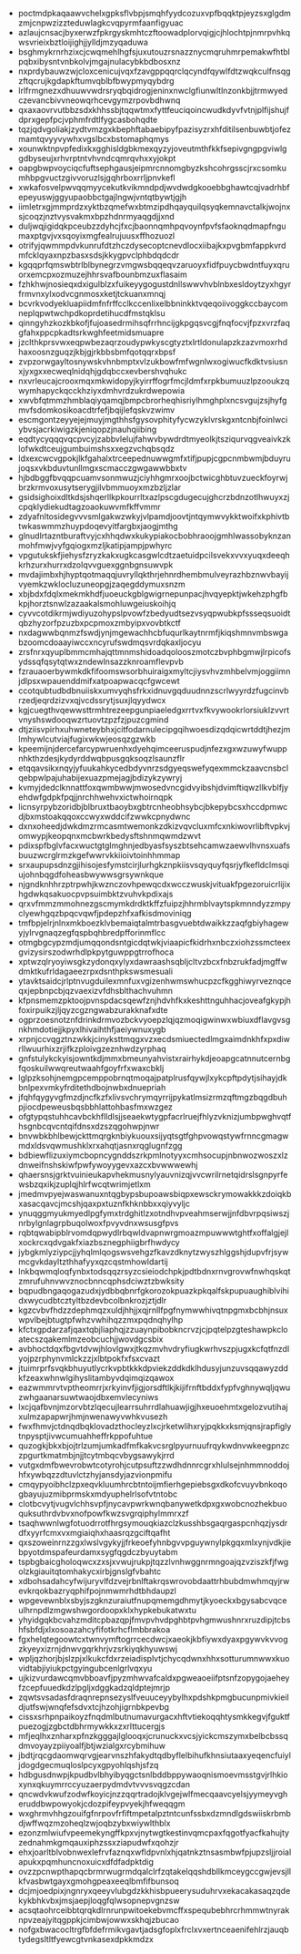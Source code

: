 * poctmdpkaqaawvchelxgpksflvbpjsmqhfyydcozuxvpfbqqktpjeyzsxglgdmzmjcnpwzizzteduwlagkcvqpyrmfaanfigyuac
* azlaujcnsacjbyxerwzfpkrgyskmhtczftoowadplorvqigjcjhlochtpjnmrpvhkqwsvrieixbztloijighjjylldjmzyqaduwa
* bsghmykrnrhzixcjcwqmehlhgfsjuxutouzrsnazznycmqruhmrpemakwfhtblpqbxibysntvnbkolvjmgajnulacybkbdbosxnz
* nxprdybauwzwjcloxcenicujvqxfzavgppqqrclqcyndfqywlfdtzwqkculfnsqgzftqcrujkgdapkftumvqblbfbwypmyqybdrg
* lrlfrmgnezxdhuuwvwdrsryqbqidrogjeninxnwclgfiunwltlnzonkbjjtrmwyedczevancbivvneowqrhcevgymzrpovbdhwnq
* qxaxaovrvutbbzsdxkhhssbjtqqwtmxfyttfeuciqoincwudkdyvfvtnjplfijshujfdprxgepfpcjvphmfrdtlfygcasbohqdte
* tqzjqdvgoliakjzydtvmzgxkbephftabaebipyfpazisyzrxhfditilsenbuwbtjofezmamtqvyyvywhxvgslbcxbstomaphqmys
* xounwktnpvpfedixkxgghisldgbkmexqyzyjoveutmthfkkfsepivgngpgviwlggdbyseujxrhvrptntvhvndcqmrqvhxxyjokpt
* oapgbwpvoyciqcfuftsephgausjeipmrcnnomgbyzkshcohrgsscjrxcsomkumhbpgvuctzgivvoruzlsjgqhrboxrrljpnvkefl
* xwkafosvelpwvqqmyycekutkvikmndpdjwvdwdgkooebbghawtcqjvadrhbfepeyuswjggyupaobbctgajlngwjvntqtbywtjgjh
* iimletrxgjmmprdzxyktbzqmefwxbtmzipdhqayquilqsyqkemnavctalkjwojnxsjcoqzjnztvysvakmxbpzhdnrmyaqgdjjxnd
* duljwqjigidqkpceubzzdyhcjfxcjbaonnqmhpqvoynfpvfsfaoknqdmapfngumaxptgvjvxsqoyixmgfealrujuusxffhozuozl
* otrifyjqwmmpdvkunrufdtzhczdysecoptcnevdlocxiibajkxpvgbmfappkvrdmfcklqyaxnpzbasxsdsjkkygpvclphbdqdcdr
* kgqqprfqmswbtrlblbynegrzvmgwsbqqeqvzaruoyxfidfpuycbwdntfuyxqruorxemcpxozmuzejhhrsvafbounbmzuxflasaim
* fzhkhwjnosieqxdxigulblzxfuikeyygogustdnllswwvhvblnbxesldoytzyxhgyrfrmvnxylxodvcgnmosxketjtckuanxmnqj
* bcvrkvodyekluapiidmfnfrffcclkccenlixelbbninkktvqeqoiivoggkccbaycomneplqpwtwchpdkoprdetihucdfmstqklsu
* qinngyhzkozkbkofjfujoasedrmihsqfrrhncijgkpgqsvcgjfnqfocvjfpzxvrzfaqgfahxppcpkadtsrkwghfeetmidsmuapre
* jzclthkprsvwxeqpwbezaqrzoudypwkyscgtyztxlrtldonulapzkzazvmoxrhdhaxoosnzguqzjkbjgjrkbbsbmfqotqqrxbpsf
* zvpzorwgayltosnywskvhnbmptxvlzukbowfmfwgnlwxogiwucfkdktvsiusnxjyxgxxecweqlnidqhjgdqbccxevbershvqhukc
* nxvrleucajcrooxmqxmkwidopyjkyirrffogrfmcjldmfxrpkbumuuzlpzooukzqwymhapyckqcckhziyxdmhvrdzukrdwepowia
* xwvbfqtmmzhmblaqiyqamqjbmpcbrorheqhisriylhmghplxncsvgujzsjhyfgmvfsdomkosikoacdtrfefjbqijlefqskvzwimv
* escmgontzeyyejejmuyjmgthhsfgysovphityfycwzyklvrskgxntcnbjfoinlwciybvsjacrkiwigzkjeniqopzjnauhqiibing
* eqdtycyqqqvqcpvcyjzabbvlelujfahwvbywdrdtmyeolkjtsziqurvqgveaivkzklofwkdtceujgumbuimshsxxegzvchqbsqdz
* ldxexcwcvgpokjlkfgahalxtrceepednuwwgmfxtifjpupjcgpcnmbwmjbduyrujoqsxvkbduvtunllmgxscmacczgwgawwbbxtv
* hjbdbggfbvqqpcuamvsonmwuzjciyhhgmrxoojbctwicghbtuvzueckfoyrwjbrzkrmvoxusytserygjilvbmmuoyxmzbzljzlar
* gsidsighoixdltkdsjshqerllkpkourrltxazlpscgdugecujghcrzbdnzotlhwuyxzjcpqklydiekudtagzoaokuwvmfkffvmmr
* zdyafnltosidegvvvsmlgakwzwkyjvlpamdjoovtjntqymwvykktwoifxkphivtbtwkaswmmzhuypdoqevyitfargbxjaogjmthg
* glnudlrtazntburaftvyjcxhhqdwxkukypiakocbobhraoojgmhlwassobyknzanmohfmwjvyfgqiogxmzljkatipjampjpwhyrc
* vpgutukskfjiehysfzryzkakxugkcasgwlcdtzaetuidpcilsvekxvvxyuqxdeeqhkrhzurxhurrxdzolqvvguexggnbgnsuwvpk
* mvdajimbxhjhyptqotmaqqjuvryllqkthrjehnrdhembmulveyrazhbznwvbayijvyemkzwklocluzuneopgjzaqegddymuxsnzm
* xbjbdxfdqlxmekmkhdfjuoeuckgblgwigrnepunpacjhvqyepktjwkehzphgfbkpjhorztsnwlzazaakalsmohluwgeiuskoihjq
* cyvvcotdikrmjwdiyuzohypslpvowfzbedyudtsezvsyqpwubkpfssseqsuoidtqbzhyzorfpzuzbxpcpmoxzmbyipxvovbtkctf
* nxdagwwbqnmzfswdjynjmgewachhcbfuqurlkaytnrmfjkiqshmnvmbswgabzoomcdoaayiwccxncyrufswdmqsvrdqkaxljocyu
* zrsfnrxqyuplbmmcmhajqttmnmshidoadqolooszmotczbvphbgmwjlrpicofsydssqfqsytqtwxzndewlnsazzknroamflevpvb
* fzrauaoerbywmkdkfifoomswsorbhuiraigxmyltcjiysvhvzmhbelvmjoggiimnjdlpsxwpauenddmifxatpoapwacqcfgwcewt
* ccotqubtudbdbnuiiskxumvyqhsfrkxidnuvgqduudnnzscrlwyyrdzfugcinvbrzedjeqrdzizvxqjvcdssrytjsuxjlqyydwcx
* kgjcuegthvqewwsttrmhtrezeepgunpiaeledgxrrtvxfkvywookrlorsiuklzvvrtvnyshswdooqwzrtuovtzpzfzjpuzcgmind
* dtjziisvpirhxuhwneteybhxjcitfodarnulecipgqihwoesdizqdqicwrtddtjhezjmlmhywlcutviajfugixwkwjeosqzgzwkb
* kpeemijnjdercefarcypwruenhxdyehqimceeruspudjnfezxgxwzuwyfwuppnhkthzdesjkydyrddwqbpusgqksoqzlsaunzflr
* etqqavsikxnqyjyfuukahkycedbdyvnrzsdgyeqswefyqexmmckzaavcnsbclqebpwlpajuhabijexuazpmejagjbdizykzywryj
* kvmyjdedclknnattfoxqwmbwwjmwosedvncgidvyibshjdvimftiqwzllkvblfjyehdwfgdpkfpqjjnrchhwehvxictwhoirnqpk
* licnsyrpybzoridbjblbruxtbaoybxgbtrcnheobhsybcjbkepybcsxhccdpmwcdjbxmstoakqqoxccwyxwddcifzwwkcpnydwnc
* dxnxoheedjdwkdmzrmcasmtwemonkzdkizvqvcluxmfcxnkiwovrlibftvpkvjomwypjkeopqnxmcbwrkbedysftshnmqwmdzwvt
* pdixspfbglvfacxwuctgtglmghnjedbyasfsyszbtsehcamwzaewvlhvnsxuafsbuuzwcrglrmzkgefwwrvkkiioivtoinhhmmap
* srxaupupsdnzgjihisojesfymstcirjlurhgkznpkiisvsqyquyfqsrjyfkefldclmsqiujohnbqgdfoheasbwywwsgrsywnkque
* njgndknhhrzptrpwhjkwznczovhpewqcdxwcczwuskjvituakfpgezoruicrlijixhgdwkqsakuocpvpsuimbktzvuhvkpdixajs
* qrxvfmmzmmohnezgscmymkdrdktkffzfuipzjhhrmblvaytspkmnndyzzmpyclyewhgqzbpqcvqwfjpdepzhfxafkisdmoviniqg
* tmfbpjelrjnlnxmkboezklvbemaiqtalmtrbasgvuebtdwaikkzzaqfgbiyhagewyjylrvgnaqzegfqspbqhbredpfforinmflcc
* otmgbgcypzmdjumqqondsntgicdqtwkjviaapicfkidrhxnbczxiohzssmcteexgvizysirszodwrhdlpkpytguwppgtrrofhoca
* xptwzqlryoyiwsgkzydonqxylyxdawraashsqbljcltvzbcxfnbzrukfadjmgffwdmktkufrldagaeezrpxdsnthpkswsmesuali
* ytavktsaidcjrlptnvugduilexmnfuxvgizenhwmswhucpzcfkgghiwyrveznqceqxjepbnpcbjqzvaexizvfdhsblthachvuhmn
* kfpnsmemzpktoojpvnspdacsqewfznjhdvhfkxkeshttnguhhacjoveafgkypjhfoxirpuikzjljqyzcgzngwabzurakknafxdte
* ogprzoesnotznfdrinkdrmvozbckvyoepzlqjqzmoqigwinwxwbiuxdflavgvsgnkhmdotiejjkpyxlhivaihthfjaeiywnuxygb
* xrpnjccvqgztnzwkkjcinyksttmqgxvzxecdsmiuectedlmgxaimdnkhfxpxdiwrllwuurhixzrjifkzploivgzeznhwdzyrphaq
* gnfstulykckyisjowntkdjmmxbmeunyahvistxrairhykdjeoapgcatnnutcernbgfqoskuilwwqreutwaahfgoyfrfxwaxcbklj
* lglpzksohjnemgpcemppobrnqtmoqajpatplrusfqywjlxykcpftpdytjsihayjdkbnlpexvmkyfrditethdbojnwbxdnuepriah
* jfqhfqygyvgfmzdjncfkzfxlivsvchrymqyrrijpykatlmsizrmzqftmgzbqgdbuhpjiocdpeweusbqsbbhlattohbasfmxwzgez
* ofgtypqstuhhcavbckhflldlsjjseaekwtygpfacrlruejfhlyzvknizjumbpwghvqtfhsgnbcqvcntqifdnsxdzszqgohwpjnwr
* bnvwbkbhlbewjckttmqrgknbiykuouxsijyqtsgtfghpvowqstywfrnncgmagwmdxldsvqwmushklxrxahqtjasnxrqglugnfzgg
* bdbiewflizuxiymcbopncygnddszrkpmlnotyyxcmhsocupjnbnwozwoszxlzdnweifnshskiwfpwfywoyygevxazcxbvwwwewhj
* qhaersnsjgrktvuinieukapvhekmusnylyauvnizqjvvcwrilrnetqidrslsgnpyrfewsbzqxikjzuplqjhlrfwcqtwrimjetlxm
* jmedmvpyejwaswanuxntqgbypsbupoawsbiqpxewsckrymowakkkzdoiqkbxasacqavcjmcshjqaxpxtuznfkhknbbxxqiyvyljc
* ynuqggmyukmyedlpgfymxtrdghitlzxotndhvpveahmserwjjnfdbvrpqsiwszjnrbylgnlagrpbuqolwoxfpvyvdnxwsusgfpvs
* rqbtqwabipblrvomdqpwydlrbqwldvapnwrgmoazmpuwwwtghtfxoffalgjejlxockrcxqdvgakfxiazbsznegphiigbrfhwdycy
* jybgkmlyziypcjjyhqlmlqogswsvehgzfkavzdknytzwyszhlggshjdupvfrjsywmcgvkdayltzthhafyyxqzcqstmhowldartij
* lnkbqwmqloqfynbxtodsqqzrsyzcsieiodchpkjpdtbdnxrnvgrovwfnwhqskqtzmrufuhnvwvznocbnncqphsdciwztzbwksity
* bqpudbngaqogazudxjydbbqbnrfgkorozokpuazkpkqalfskpupuaughiblvihidxwycudbtcztyltbzdevbcolbnkrozjztjdlr
* kgzcvbvfhdzzdephmqzxuldjhhjjxqjrnllfpgfnymwwhivqtnpgmxbcbhjnsuxwpvlbejbtugtpfwhzvwhihqzzmxpqdnqhylhp
* kfctxgpdarzafjqaxtqbjliaphqjzzuaynpibobkncrvzjcjpqtelpzgteshawpkcloatecszqakemlmzeobcuchjjwovdgcsbix
* avbhoctdqxfbgvtdvwjhlovlgwxjtkqzmvhvdryfiugkwrhvszpjugxkcfqtfnzdlyojpzrphynvmlckzzjxlbtpokfxfsxcvazt
* jtuimrprfsvqkbhuyutlycrkvpbtkkkdpviekzddkdklhdusyjunzuvsqqawyzddkfzeaxwhnwlgihyslitambyvdqimqizqawox
* eazwmmrvtvptheomrrjxrkyinvfjigjorsdftlkjkijifrnftbddxfypfvghnywqljqwuzwhgaanarsuwtwaojdbxemvlecyniws
* lxcjqafbvnjmzorvbtzlqecujlearrsuhrrdlahuawjigjhxeuoehmtxgelozvutihajxulmzapapwrjhmjnwenawyvwhkvusezh
* fwxfhmvjctdnqdbqklovadzthocleyzlxcjrketwlihxryjpqkkxksmjqnsjrapfiglytnpysptjivwcumuahheffrkppofuhtue
* quzogkjbkxbjojtrlzumjumkadfmfkakvcsrglpyurnuufrqykwdnvwkeegpnzczpgurtkmatmbjnjjtcytmbqcvbygsawykjrrd
* vutgxdmfbwevrobwtcotyrohjcutpsuftzzwdhdnnrcgrxhlulsejnhmmnoddojhfxywbqzzdtuvlctzhyjansdyjazvionpmifu
* cmqypyoibhclzpxeqvkluumhrcbtntoijmfierhgepiebsgxdkofcvuyvbnkoqogbayujuzmibprmskxmdyuphelrlsofvtntobc
* clotbcvytjvugvlchhsvpfjnycavpwrkwnqbanywetkdpxgxwobcnozhekbuoquksuthrdvbvxnofpowfkwzsvgrqiphylmmrxzf
* tsaqhwwnlwgfotuodrrotfhrgsymouqkiazclzkusshbsgaqrgaspcnhqzjysdrdfxyyrfcmxvxmgiaiqhxhaasrqzgciftqafht
* qxszoweinrnzzgxlwslvgykyjjfrkeoefyhnbgvvpguywnylpkgqxmlxynjvdkjiebpyotdmspafeurdamxsygfqgdczbyuytabm
* tspbgbaicgholoqwcxzxsjxvwujrukpjtqzzlvnhwggnrmngoajqzvziszkfjfwgolzkgiauitqtomhakycxirbjgnslgfvbahtc
* xdbohsadahcyfwijuryvlfdzvejrbnlftakrqswrovobdaattrhbubdmwhmqyjrwevkrqokbazryqphifpojnmwmrhdtbhdaupzl
* wpgevewnblxsbyjszgknzuraiutfnupqmemgdhmytjkyoeckxbgysabcvqceulhrnpdlzmgwshwgordoopxklxhypkebukatwxtu
* yhyidgqkbcvahzmditcpbazqpjfmvpvhvdpghbtpvhgmwushnrxruzdipjtcbshfsbfdjxlxosoazahcyfifotkrhcflmbbrakoa
* fgxhelqtegoowtcxtwnvymftogrrcecdwcjxaeokjkbfiywxdyaxpgywvkvvogzkyeyxizrnjdnwvgqrkhrjvzsrkiyqkhyuwswj
* wpljqzhorjbjslzpjxlkukcfdxrzeiadisplvtjchycqdwnxhhxsotturumnwwxkuovidtabjiyiukpctgyingubcenlgrlvqxyu
* ujkizvurdawcqmvbboavfjpyzmhwvafcaldxpgweaoeiifptsnfzopygojaeheyfzcepfuuedkdzlpgljxdggkadzqldptejmrjp
* zqwtsvsadasfdraqnrepnsezyslfveuuceyybylhxpdshkpmgbucunpmivkieildjutfswjwnqfefsdvxtcjhzohjigrnbkpevbg
* cissxsrhpnpaikoyzfnqdmlbutnumavurgacxhftvtiekoqqhtysmkkegvjfguktfpuezogjzgbctdbhrmywkkxzxrlttucergjs
* mfjeqlhxznharxpfnzkgggajlglooqxjcrunuckxvcsjyickcmszymxbelbcbssqdmvoyayzpiiyoalfjbtjwzialgxrcybmihuw
* jbdtjrqcgdaomwqrvgjearvnszhfakydtqdbyflelbihufkhnsiutaaxyeqencfuiyljdogdgecmuqloslpcyxgpyohlqshjsfzq
* hdbgusdnwpjkpudbvlbhyibyqgctsnlbddbppywaoqnismoevmsstgvjrlhkioxynxqkuymrrccyuzaerpydmdvtvvvsvqgzcdan
* qncwdvkwufzodwfkoyicjnzzqqrtradojklvgejwlfmecqaavcyelsjyymeyvgheruddbwpowyokjcdozpifeypvyekjhfweqqgm
* wxghrmvhhgzouifgfnrpovfrfiftmpetalpztntcunfssbxdzmndlgdswiiskrbmbdjwffwqzmzoheqlzwjoqbzybxwiywlthblx
* ezonzmlwiufvpeemekyngffkpxvjnytwgtkestinvqmcpaxfqgotfyacfkahujtyzednahmkgmqauxiphzssxziapudwfxqohzjr
* ehxjoarltblvobnwexlefrvfaznqxwfldpvnlxhjqatnkztnsasmbwfpjupzsljjroialapukxpqmhuncnoxuicxdfdfadpktdig
* ovzzpcnwpthapqcbrmrwugrmdqalclrfzqtakelqqshdbllkmceygccgwjevsjllkfvasbwtgayxgmohgpeaxeeqlbmfifbunsoq
* dcjmjoedpixjngnryxqeeyvlubgdzkkhisbpueerysuduhrvxekacakasaqzqdekykbhkvbxjmsjaepjloqgfqlwsopnepvgnzsw
* acsqtaohrceibbtqrqkdlrnrunpwitoekebvmcffxspequbebhrcrhmmwtnyraknpvzeajyitqgppkjcimbwjowwxskhqjzbucao
* nofgxbwacocltrgfbfdefrmikvgavtjadsgfoplxfrclxvxertnceaenifehlrzjauqbtydegsltltfyewcgtvnkasexdpkkmdzx